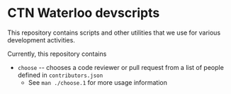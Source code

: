 CTN Waterloo devscripts
=======================

This repository contains scripts and other utilities
that we use for various development activities.

Currently, this repository contains

- `choose` -- chooses a code reviewer or pull request
  from a list of people defined in `contributors.json`
    - See `man ./choose.1` for more usage information
